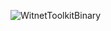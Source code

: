 ![WitnetToolkitBinary](https://upload.wikimedia.org/wikipedia/commons/thumb/7/77/Google_Images_2015_logo.svg/1280px-Google_Images_2015_logo.svg.png)
